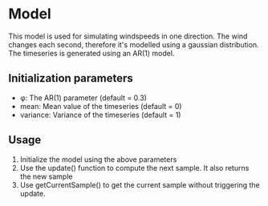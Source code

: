 # Model
This model is used for simulating windspeeds in one direction. The wind
changes each second, therefore it's modelled using a gaussian distribution.
The timeseries is generated using an AR(1) model.

## Initialization parameters
- &phi;: The AR(1) parameter (default = 0.3)
- mean: Mean value of the timeseries (default = 0)
- variance: Variance of the timeseries (default = 1)

## Usage
1. Initialize the model using the above parameters
2. Use the update() function to compute the next sample. It also returns the new sample
3. Use getCurrentSample() to get the current sample without triggering the update.
